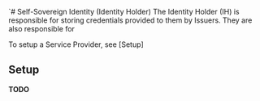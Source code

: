 `# Self-Sovereign Identity (Identity Holder)
The Identity Holder (IH) is responsible for storing credentials provided to them by Issuers.
They are also responsible for 

To setup a Service Provider, see [Setup]

## Setup

**TODO**
